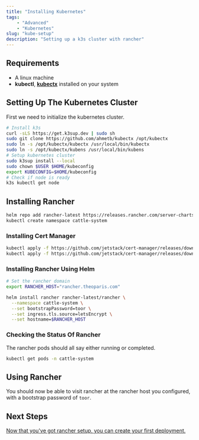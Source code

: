 ```yaml
---
title: "Installing Kubernetes"
tags:
    - "Advanced"
    - "Kubernetes"
slug: "kube-setup"
description: "Setting up a k3s cluster with rancher"
---
```


## Requirements

- A linux machine
- **kubectl**, [**kubectx**](https://github.com/ahmetb/kubectx) installed on your system

## Setting Up The Kubernetes Cluster

First we need to initialize the kubernetes cluster.

```bash
# Install k3s
curl -sLS https://get.k3sup.dev | sudo sh
sudo git clone https://github.com/ahmetb/kubectx /opt/kubectx
sudo ln -s /opt/kubectx/kubectx /usr/local/bin/kubectx
sudo ln -s /opt/kubectx/kubens /usr/local/bin/kubens
# Setup kubernetes cluster
sudo k3sup install --local
sudo chown $USER $HOME/kubeconfig
export KUBECONFIG=$HOME/kubeconfig
# Check if node is ready
k3s kubectl get node
```

## Installing Rancher

```bash
helm repo add rancher-latest https://releases.rancher.com/server-charts/latest
kubectl create namespace cattle-system
```

### Installing Cert Manager

```bash
kubectl apply -f https://github.com/jetstack/cert-manager/releases/download/v1.5.3/cert-manager.crds.yaml
kubectl apply -f https://github.com/jetstack/cert-manager/releases/download/v1.5.3/cert-manager.yaml
```

### Installing Rancher Using Helm

```bash
# Set the rancher domain
export RANCHER_HOST="rancher.theoparis.com"

helm install rancher rancher-latest/rancher \
  --namespace cattle-system \
  --set bootstrapPassword=toor \
  --set ingress.tls.source=letsEncrypt \
  --set hostname=$RANCHER_HOST
```

### Checking the Status Of Rancher

The rancher pods should all say either running or completed.

```bash
kubectl get pods -n cattle-system
```

## Using Rancher

You should now be able to visit rancher at the rancher host you configured,
with a bootstrap password of `toor`.

## Next Steps

[Now that you've got rancher setup,
you can create your first deployment.](/posts/kube-deploy)

